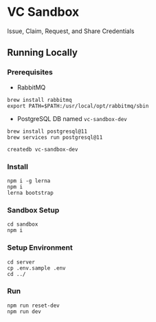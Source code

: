 # VC Sandbox

Issue, Claim, Request, and Share Credentials

## Running Locally

### Prerequisites

- RabbitMQ

```
brew install rabbitmq
export PATH=$PATH:/usr/local/opt/rabbitmq/sbin
```

- PostgreSQL DB named `vc-sandbox-dev`

```
brew install postgresql@11
brew services run postgresql@11

createdb vc-sandbox-dev
```

### Install

```
npm i -g lerna
npm i
lerna bootstrap
```

### Sandbox Setup

```
cd sandbox
npm i
```

### Setup Environment

```
cd server
cp .env.sample .env
cd ../
```

### Run

```
npm run reset-dev
npm run dev
```
